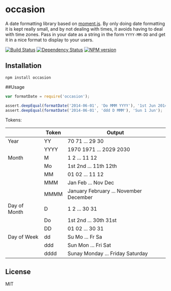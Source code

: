 # occasion

A date formatting library based on [moment.js](http://momentjs.com/docs/#/displaying/format/).  By only doing date formatting it is kept really small, and by not dealing with times, it avoids having to deal with time zones.  Pass in your date as a string in the form `YYYY-MM-DD` and get it in a nice format to display to your users.

[![Build Status](https://img.shields.io/travis/ForbesLindesay/occasion/master.svg)](https://travis-ci.org/ForbesLindesay/occasion)
[![Dependency Status](https://img.shields.io/david/ForbesLindesay/occasion.svg)](https://david-dm.org/ForbesLindesay/occasion)
[![NPM version](https://img.shields.io/npm/v/occasion.svg)](https://www.npmjs.org/package/occasion)

## Installation

    npm install occasion

##Usage

```js
var formatDate = require('occasion');

assert.deepEqual(formatDate('2014-06-01', 'Do MMM YYYY'), '1st Jun 2014');
assert.deepEqual(formatDate('2014-06-01', 'ddd D MMM'), 'Sun 1 Jun');
```

Tokens:

|              | Token | Output
---------------|-------|---------------------------------------
| Year         | YY    | 70 71 ... 29 30
|              | YYYY  | 1970 1971 ... 2029 2030
| Month        | M     | 1 2 ... 11 12
|              | Mo    | 1st 2nd ... 11th 12th
|              | MM    | 01 02 ... 11 12
|              | MMM   | Jan Feb ... Nov Dec
|              | MMMM  | January February ... November December
| Day of Month | D     | 1 2 ... 30 31
|              | Do    | 1st 2nd ... 30th 31st
|              | DD    | 01 02 ... 30 31
| Day of Week  | dd    | Su Mo ... Fr Sa
|              | ddd   | Sun Mon ... Fri Sat
|              | dddd  | Sunay Monday ... Friday Saturday

## License

  MIT
